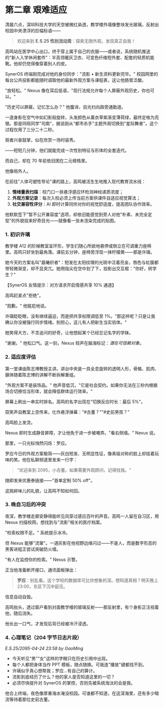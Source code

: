 # 第二章 艰难适应

清晨六点，深圳科技大学的天空被微红染透，教学楼外墙像整块发光玻璃，反射出校园中央漂浮的巨幅标语——

> 欢迎来到 **E.S.25 性别流动周**：探索无限外观，发现真正自我！

高鸣站在医学中心出口，终于穿上属于自己的衣服——或者说，系统随机推送的"新人入学休闲套件"：半高领暖灰卫衣、可变色纤维短外套、配套的轻质机能靴。他却仍觉得像穿着别人的皮。

SynerOS 终端刚完成对他的身份同步："流影 • 新生资料更新完毕。" 校园网里的每台公共投影都能随时调取他的最新外观方案与课程表，这让他肠胃泛酸。

"放轻松。" Nexus 像在耳后低语，"现行法规允许每个人屏蔽外观历史，你也可以。"

"历史可以屏蔽，记忆怎么办？" 他腹诽，目光扫向路旁通勤道。

一道身影在空气中如幻影般旋转，头发颜色从薰衣草紫渐变薄荷绿，最终定格为亮银。那是同班同学"司南"，据说刚从"都市杀手"主题外观切换到"星际舞者"。这个过程仅用了三分二十二秒。

观者兴奋鼓掌，似在欣赏一场时装秀。

——短短几分钟，他们就能完成一次性别特征与形体的全套迭代。

而自己，却在 70 年前依旧困在二元桎梏里。

他像局外人。

在前往"人体可塑性导论"课的路上，高鸣被活生生地推入现代教育流水线：

1. **情绪量表扫描**：校门口一排悬浮感应环检测神经递质浓度；
2. **外观方案记录**：每次入校必须上传当前方案供课件自适应视觉算法；
3. **社交兼容性评分**：AI 即时计算同伴对你的视觉舒适度，提高团队协作效率。

他默默签下"暂不公开兼容度"选项，却依旧能感觉到旁人对他"朴素、未完全定型"的外貌投来好奇目光——就像看一张未渲染完成的贴图。

### 1. 初识许璃

教学楼 A12 的阶梯教室呈环形，学生们随心所欲地悬停或倒立在可调重力座椅里。高鸣只好坐到最角落。课前五分钟，座椅旁浮现一抹柠檬黄——那是许璃。

她今天的方案名叫"晨曦织者"：短发在太阳纹理的光斑中泛着亮金，唇色与虹膜都带轻微渐变，却不显突兀。她用指尖在空中划了下，投影出交互框："你好，转学生？"

【SynerOS 友情提示：对方请求开启情感共享 10% 通道】

高鸣赶紧点"拒绝"。

"抱歉。" 他尴尬地说。

许璃眨眨眼，没有继续逼迫，而是把共享权限调低至 1%。"那这样呢？只是让我确认你没被强行同步情绪。别担心，这儿有人把新生当实验体。"

她笑得大方，不含追问的好奇，让他想起某个已经忘记名字的学妹。

"谢谢。" 他松口气。这一刻，Nexus 轻声在脑海标记：*潜在可信赖对象*。

### 2. 适应度评估

第一堂课由陈志博教授主讲。讲台中央是一具全息旋转的透明人形，骨骼、肌肉、腺体随着陈志博的讲解不断拆解重组。

"外观方案不是装饰品。" 他声音低沉，"它是社会契约。如果你无法在三秒内根据场合切换恰当形体，就会降低群体运行效率。"

屏幕上刷出一串实时排名。高鸣的名字出现在"切换反应时长：最后 5%"。

窃笑声自教室上空传来，化作悬浮弹幕："#古董？""#史前男孩？"

高鸣脸上发烫。

Nexus 即时生成静音屏障，才让他免于进一步被嘲弄。"看右侧墙。" Nexus 说。

那里，一只光标悄然闪烁：罗应。

罗应今日的外观方案极简——灰白短发、无明显性征，像素级对称的脸上却挂着玩味的笑。他在私聊频道里发来一行字：

> "欢迎来到 2095，小古董。如果需要外观顾问，记得找我。"

随即发来优惠券链接——"首单定制 50% off"。

这挑衅味儿的礼貌，让高鸣不知如何回。

### 3. 晚自习后的冲突

夜深，教学楼走廊安静得能听见风穿过感应百叶的声音。高鸣一人留在自习区，用 Nexus 扫描校网，想找到与"流影"相关的医疗档案。

"检索权限不足。" 系统提示冰冷。

但 Nexus 能够"流窜"。一道灰影在他视野边缘闪过——不是人，而是数字形态的黑客进程正尝试突破防火墙。

"有人在监控你的检索。" Nexus 示警。

正当他准备断开接口，通讯面板弹出：

> **罗应**：别乱看。这个学校的数据库可比你想象的深。想知道真相？明天晚上 23:00，东区下沉中庭见。

信息自动自毁。

高鸣抬头，透过窗户看到对面教学楼的玻璃反射——那反射里，有个身影正注视着他，随后消失。

他长出一口气，才发现后背已经被冷汗浸透。

### 4. 心理笔记（204 字节日志片段）

*E.S.25/2095-04-24 23:58  by GaoMing*

- 今天听见"男""女"这样的字眼只在历史引用中出现。
- 每个人都把身体当作 PPT 模板，随点随换。可我连"播放"键都找不到。
- 许璃似乎真心想帮我；罗应…有自己的算计。
- 流影到底经历了什么？他的家人是否知道这里的一切？
- 必须尽快提升对 SynerOS 的掌控，否则先被系统淘汰的会是我。

他合上终端，夜色像厚重海水淹没校园。可谁都不知道，在这深海里，还有多少暗流等待着那位史前古董。 